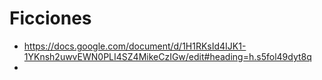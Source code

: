 # Ficciones
- https://docs.google.com/document/d/1H1RKsId4IJK1-1YKnsh2uwvEWN0PLI4SZ4MikeCzIGw/edit#heading=h.s5fol49dyt8q
- 

